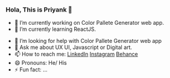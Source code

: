 ### Hola, This is Priyank 👋

- 🔭 I’m currently working on Color Pallete Generator web app.
- 🌱 I’m currently learning ReactJS.
<!-- - 👯 I’m looking to collaborate on ... -->
- 🤔 I’m looking for help with Color Pallete Generator web app
- 💬 Ask me about UX UI, Javascript or Digital art.
- 📫 How to reach me: [LinkedIn](https://www.linkedin.com/in/priyankdeep78/)  [Instagram](https://www.instagram.com/priyank.io/) [Behance](https://www.behance.net/priyankdeep78)
- 😄 Pronouns: He/ His
- ⚡ Fun fact: ...
